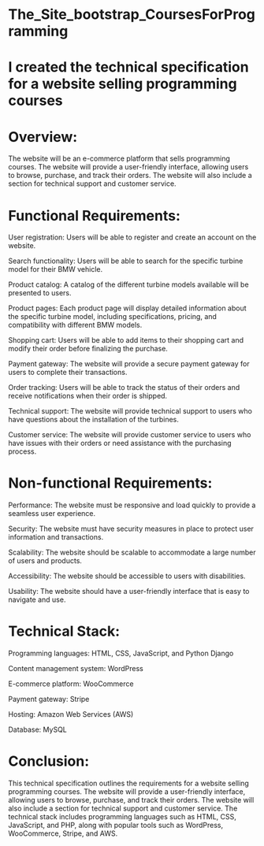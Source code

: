 # The_Site_bootstrap_CoursesForProgramming

# I created the technical specification for a website selling programming courses

# Overview:
The website will be an e-commerce platform that sells programming courses. The website will provide a user-friendly interface, allowing users to browse, purchase, and track their orders. The website will also include a section for technical support and customer service.

# Functional Requirements:
User registration: Users will be able to register and create an account on the website.

Search functionality: Users will be able to search for the specific turbine model for their BMW vehicle.

Product catalog: A catalog of the different turbine models available will be presented to users.

Product pages: Each product page will display detailed information about the specific turbine model, including specifications, pricing, and compatibility with different BMW models.

Shopping cart: Users will be able to add items to their shopping cart and modify their order before finalizing the purchase.

Payment gateway: The website will provide a secure payment gateway for users to complete their transactions.

Order tracking: Users will be able to track the status of their orders and receive notifications when their order is shipped.

Technical support: The website will provide technical support to users who have questions about the installation of the turbines.

Customer service: The website will provide customer service to users who have issues with their orders or need assistance with the purchasing process.
   
# Non-functional Requirements:

Performance: The website must be responsive and load quickly to provide a seamless user experience.

Security: The website must have security measures in place to protect user information and transactions.

Scalability: The website should be scalable to accommodate a large number of users and products.

Accessibility: The website should be accessible to users with disabilities.

Usability: The website should have a user-friendly interface that is easy to navigate and use.

# Technical Stack:

Programming languages: HTML, CSS, JavaScript, and Python Django

Content management system: WordPress

E-commerce platform: WooCommerce

Payment gateway: Stripe

Hosting: Amazon Web Services (AWS)

Database: MySQL
    
 # Conclusion:
 
This technical specification outlines the requirements for a website selling programming courses. The website will provide a user-friendly interface, allowing users to browse, purchase, and track their orders. The website will also include a section for technical support and customer service. The technical stack includes programming languages such as HTML, CSS, JavaScript, and PHP, along with popular tools such as WordPress, WooCommerce, Stripe, and AWS.
